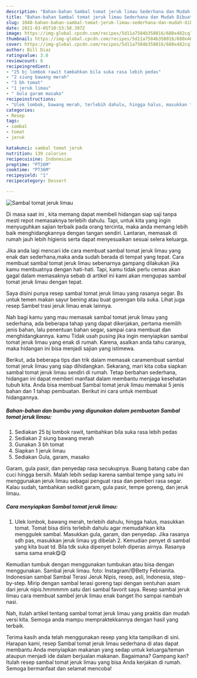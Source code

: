 ```yaml
---
description: "Bahan-bahan Sambal tomat jeruk limau Sederhana dan Mudah Dibuat"
title: "Bahan-bahan Sambal tomat jeruk limau Sederhana dan Mudah Dibuat"
slug: 1048-bahan-bahan-sambal-tomat-jeruk-limau-sederhana-dan-mudah-dibuat
date: 2021-03-05T10:53:58.397Z
image: https://img-global.cpcdn.com/recipes/5d11a7584b358016/680x482cq70/sambal-tomat-jeruk-limau-foto-resep-utama.jpg
thumbnail: https://img-global.cpcdn.com/recipes/5d11a7584b358016/680x482cq70/sambal-tomat-jeruk-limau-foto-resep-utama.jpg
cover: https://img-global.cpcdn.com/recipes/5d11a7584b358016/680x482cq70/sambal-tomat-jeruk-limau-foto-resep-utama.jpg
author: Bill Diaz
ratingvalue: 3.8
reviewcount: 8
recipeingredient:
- "25 bj lombok rawit tambahkan bila suka rasa lebih pedas"
- "2 siung bawang merah"
- "3 bh tomat"
- "1 jeruk limau"
- " Gula garam masako"
recipeinstructions:
- "Ulek lombok, bawang merah, terlebih dahulu, hingga halus, masukkan tomat. Tomat bisa diiris terlebih dahulu agar memudahkan kita menggulek sambal. Masukkan gula, garam, dan penyedap. Jika rasanya sdh pas, masukkan jeruk limau yg dibelah 2. Kemudian penyet di sambal yang kita buat td. Bila tdk suka dipenyet boleh diperas airnya. Rasanya sama sama enak😋😋"
categories:
- Resep
tags:
- sambal
- tomat
- jeruk

katakunci: sambal tomat jeruk 
nutrition: 139 calories
recipecuisine: Indonesian
preptime: "PT26M"
cooktime: "PT36M"
recipeyield: "1"
recipecategory: Dessert

---
```



![Sambal tomat jeruk limau](https://img-global.cpcdn.com/recipes/5d11a7584b358016/680x482cq70/sambal-tomat-jeruk-limau-foto-resep-utama.jpg)

Di masa  saat ini , kita memang dapat membeli hidangan siap saji tanpa mesti repot memasaknya terlebih dahulu. Tapi, untuk kita yang ingin menyuguhkan sajian terbaik pada orang tercinta, maka anda memang lebih baik menghidangkannya dengan tangan sendiri. Lantaran, memasak di rumah jauh lebih higienis serta dapat menyesuaikan sesuai selera keluarga.

Jika anda lagi mencari ide cara membuat sambal tomat jeruk limau yang enak dan sederhana,maka anda sudah berada di tempat yang tepat. Cara membuat sambal tomat jeruk limau  sebenarnya gampang dilakukan jika kamu membuatnya dengan hati-hati. Tapi, kamu tidak perlu cemas akan gagal dalam memasaknya 
sebab di artikel ini kami akan mengupas sambal tomat jeruk limau dengan tepat.  

Saya disini punya resep sambal tomat jeruk limau yang rasanya segar. Bs untuk temen makan sayur bening atau buat gorengan bila suka. Lihat juga resep Sambel trasi jeruk limau enak lainnya.

Nah bagi kamu yang mau memasak sambal tomat jeruk limau yang sederhana, ada beberapa tahap yang dapat dikerjakan, pertama memilih jenis bahan, lalu penentuan bahan segar, sampai cara membuat dan menghidangkannya. kamu Tidak usah pusing jika ingin menyiapkan sambal tomat jeruk limau yang enak di rumah. Karena, asalkan anda  tahu caranya, maka hidangan ini bisa menjadi sajian yang istimewa.

Berikut, ada beberapa tips dan trik dalam memasak caramembuat sambal tomat jeruk limau yang siap dihidangkan. Sekarang, mari kita coba siapkan sambal tomat jeruk limau sendiri di rumah. Tetap berbahan sederhana, hidangan ini dapat memberi manfaat dalam membantu menjaga kesehatan tubuh kita. Anda bisa membuat Sambal tomat jeruk limau memakai 5 jenis bahan dan 1 tahap pembuatan. Berikut ini cara untuk membuat hidangannya.

<!--inarticleads1-->

##### Bahan-bahan dan bumbu yang digunakan dalam pembuatan Sambal tomat jeruk limau:

1. Sediakan 25 bj lombok rawit, tambahkan bila suka rasa lebih pedas
1. Sediakan 2 siung bawang merah
1. Gunakan 3 bh tomat
1. Siapkan 1 jeruk limau
1. Sediakan  Gula, garam, masako


Garam, gula pasir, dan penyedap rasa secukupnya. Buang batang cabe dan cuci hingga bersih. Malah lebih sedap karena sambal tempe yang satu ini menggunakan jeruk limau sebagai penguat rasa dan pemberi rasa segar. Kalau sudah, tambahkan sedikit garam, gula pasir, tempe goreng, dan jeruk limau. 

<!--inarticleads2-->

##### Cara menyiapkan Sambal tomat jeruk limau:

1. Ulek lombok, bawang merah, terlebih dahulu, hingga halus, masukkan tomat. Tomat bisa diiris terlebih dahulu agar memudahkan kita menggulek sambal. Masukkan gula, garam, dan penyedap. Jika rasanya sdh pas, masukkan jeruk limau yg dibelah 2. Kemudian penyet di sambal yang kita buat td. Bila tdk suka dipenyet boleh diperas airnya. Rasanya sama sama enak😋😋


Kemudian tumbuk dengan menggunakan tumbukan atau bisa dengan menggunakan. Sambal jeruk limau. foto: Instagram/@Betty Febrianita. Indonesian sambal Sambal Terasi Jeruk Nipis, resep, asli, Indonesia, step-by-step. Mirip dengan sambal terasi goreng tapi dengan sentuhan asam dari jeruk nipis.hmmmmm satu dari sambal favorit saya. Resep sambal jeruk limau cara membuat sambel jeruk limau enak banget lho sampai nambah nasi. 

Nah, itulah artikel tentang  sambal tomat jeruk limau  yang praktis dan mudah versi kita. Semoga anda mampu mempraktekkannya dengan hasil yang terbaik. 

Terima kasih anda telah menggunakan resep yang kita tampilkan di sini. Harapan kami, resep  Sambal tomat jeruk limau sederhana di atas dapat membantu Anda menyiapkan makanan yang sedap untuk keluarga/teman ataupun menjadi ide dalam berjualan makanan. Bagaimana? Gampang kan? Itulah resep sambal tomat jeruk limau yang bisa Anda kerjakan di rumah. Semoga bermanfaat dan selamat mencoba!

